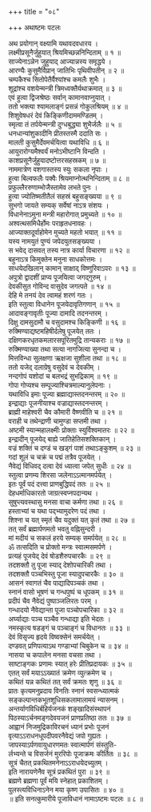 +++
title = "०८"

+++
अथाष्टमः पटलः  
  
अथ प्रयोगान् वक्ष्यामि यथावदवधारय ।  
लक्ष्मीप्रसूनैर्जुहुयात् श्रियमिच्छन्ननिन्दिताम् ॥ १ ॥  
साज्येनाऽन्नेन जुहुयाद् आज्यान्नस्य समृद्धये ।  
आरण्यैः कुसुमैर्विप्रान् जातिभिः पृथिवीपतीन् ॥ २ ॥  
चम्पकैश्च सितोपेतैर्वैश्यांश्च कमलैः शुभैः ।  
शूद्रांश्च वशयेन्मन्त्री त्रिमध्वक्तैर्यथाक्रमात् ॥ ३ ॥  
एवं हुत्वा द्विजश्रेष्ठः सर्वान् कामानवाप्नुयात् ।  
ततो भक्त्या श्यामलाङ्गं प्रसन्नं गोकुलश्रियम् ॥ ४ ॥  
शिशुवेषधरं देवं किङ्किणीदाममण्डितम् ।  
स्मृत्वा तं तर्पयेन्मन्त्री दुग्धबुद्ध्या शुभैर्जलैः ॥ ५ ॥  
धनधान्यांशुकादीनि प्रीतस्तस्मै ददाति सः ।  
मालती कुसुमैर्देवमर्चयित्वा यथाविधि ॥ ६ ॥  
आयुरारोग्यमैश्वर्यं मनोऽभीष्टानि विन्दति ।  
काशप्रसूनैर्जुहुयादष्टोत्तरसहस्रकम् ॥ ७ ॥  
नाममात्रेण वशगास्तस्य स्युः सकला नृपाः ।  
हुत्वा बिल्वफलैः पक्वैः श्रियमाप्नोत्थनिन्दिताम् ॥ ८ ॥  
प्रफुल्लैररुणाम्भोजैस्तामेव लभते पुनः ।  
हुत्वा ज्योतिष्मतीतैलं सहस्रं बहुसङ्ख्यया ॥ ९ ॥  
सुभगो जायते सम्यक् सर्वेषां नाऽत्र संशयः ।  
विधानेनाऽमुना मन्त्री महारोगात् प्रमुच्यते ॥ १० ॥  
अश्वत्थसमिधैर्होमः पराहृतधनावहः ।  
आज्याक्तदूर्वाहोमेन मुच्यते महतो भयात् ॥ ११ ॥  
यस्य नामयुतं पुण्यं जपेदयुतसङ्ख्यया ।  
स भवेद् दासवत् तस्य नात्र कार्या विचारणा ॥ १२ ॥  
बहुनाऽत्र किमुक्तेन मनुना साधकोत्तमः ।  
साधयेदखिलान् कामान् साक्षाद् विष्णुरिवाऽपरः ॥ १३ ॥  
अपुत्रो द्वादशीं प्राप्य पूजयित्वा जगद्गुरुम् ।  
देवकीसुत गोविन्द वासुदेव जगत्पते ॥ १४ ॥  
देहि मे तनयं देव त्वामहं शरणं गतः ।  
इति स्तुत्वा विधानेन पूजयेदावृतिगणान् ॥ १५ ॥  
आदावङ्गावृतीः पूज्या दामादि तदनन्तरम् ।  
दिक्षु दामसुदामौ च वसुदामश्च किङ्किणी ॥ १६ ॥  
रुक्मिण्याद्यष्टमहिषीर्दलेषु पूजयेत् ततः ।  
दक्षिणकरधृतकमलारसपूरितमुद्रि तान्यकराः ॥ १७ ॥  
रुक्मिण्याख्या तथा सत्या नागजित्या सुनन्दा च ।  
मित्तविन्धा सुलक्षणा ऋक्षजा सुशीला तथा ॥ १८ ॥  
ततो यजेद् दलाग्रेषु वसुदेवं च देवकीम् ।  
नन्दगोपं यशोदां च बलभद्रं सुभद्रिकाम् ॥ १९ ॥  
गोपा गोप्यश्च सम्पूज्याश्चित्रमाल्यानुलेपनाः ।  
यथाविधि इमाः पूज्या ब्रह्माद्यास्तदनन्तरम् ॥ २० ॥  
इन्द्राद्याः पूजनीयाश्च वज्राद्यास्तदनन्तरम् ।  
ब्राह्मी माहेश्वरी चैव कौमारी वैष्णवीति च ॥ २१ ॥  
वराही च तथेन्द्राणी चामुण्डा सप्तमी तथा ।  
अष्टमी स्यान्महालक्ष्मीः प्रोक्ताः स्युर्विश्वमातरः ॥ २२ ॥  
इन्द्रादीन् पूजयेद् बाह्ये जातिहेतिसशक्तिकान् ।  
वज्रं शक्तिं च दण्डं च खड्गं पाशं तथाऽङ्कुशम् ॥ २३ ॥  
गदां शूलं च चक्रं च पद्मं तत्रैव पूजयेत् ।  
नैवेद्यं विधिवद् दत्वा देवं ध्यात्वा जपेत् सुधीः ॥ २४ ॥  
स्तुत्वा प्रणम्य शिरसा जलेनाऽऽत्मानमर्पयेत् ।  
इतः पूर्वं पदं दत्त्वा प्राणबुद्धिपदं ततः ॥ २५ ॥  
देहधर्माधिकारतो जाग्रत्स्वप्नपदान्यथ ।  
सुषुप्त्यवस्थासु मनसा वाचा कर्मणा तथा ॥ २६ ॥  
हस्ताभ्यां च यथा पद्भ्यामुदरेण पदं तथा ।  
शिश्ना च यत् स्मृतं चैव यदुक्तं यत् कृतं तथा ॥ २७ ॥  
तत् सर्वं ब्रह्मार्पणमतो भवतु वह्निसुन्दरी ।  
मां मदीयं च सकलं हरये सम्यक् समर्पयेत् ॥ २८ ॥  
ॐ तत्सदिति च प्रोक्तो मन्त्रः स्वात्मसमर्पणे ।  
प्रत्यहं पूजयेद् देवं षोडशैरुपचारकैः ॥ २९ ॥  
तदशक्तौ तु पूजा स्याद् देशोपचारिकी तथा ।  
तदशक्तौ पञ्चभिस्तु पूजा स्यादुपचारकैः ॥ ३० ॥  
आसनं स्वागतं चैव पाद्यादिपञ्चकं तथा ।  
स्नानं वासो भूषणं च गन्धपुष्पं च धूपकम् ॥ ३१ ॥  
प्रदीपं चैव नैवेद्यं पुष्पाञ्जलिरतः परम् ।  
गन्धादयो नैवेद्यान्ता पूजा पञ्चोपचारिका ॥ ३२ ॥  
अर्घ्याद्याः पञ्च पञ्चैव गन्धाद्या इति भेदतः ।  
नमस्कृत्य षडङ्गं च पञ्चाङ्गं च विधानतः ॥ ३३ ॥  
देवं विसृज्य हृदये विष्वक्सेनं समर्चयेत् ।  
दण्डवत् प्रणिपत्याऽथ गण्डाभ्यां चिबुकेन च ॥ ३४ ॥  
नासया च कपालेन मनसा वचसा तथा ।  
साष्टाङ्गकः प्रणामः स्यात् हरेः प्रीतिप्रदायकः ॥ ३५ ॥  
एतत् सर्वं मयाऽऽख्यातं क्रमेण व्युत्क्रमेण च ।  
कथितं यन्न कथितं तत् सर्वं क्रमतः शृणु ॥ ३६ ॥  
प्रातः कृत्यमनुप्रदाय विनतिः स्नानं स्वसन्ध्यात्मकं  
सङ्कल्पान्तकभूतशूधिसकलामालामयं न्यासनम् ।  
अन्तर्यागविधिर्बहिर्यजनकं शङ्खादिसंस्थापनं  
पिठस्याऽर्चनमङ्गदेवयजनं प्राणप्रतिष्ठा ततः ॥ ३७ ॥  
आह्वानं निजमुद्रिकाविरचनं ध्यानं प्रभोः पूजनं  
वृत्याऽऽराधनधूपदीपवरनैवेद्यं जपो गुह्यतः ।  
जापस्याऽर्पणवायुधारणमतः स्वात्मार्पणं संस्तुति-  
र्लभ्यन्ते च विसर्जनं मुररिपोः पूजाक्रमः कीर्तितः ॥ ३८ ॥  
सूत्रं चैतत् प्रकथितमनेनाऽऽराधयेदच्युतम् ।  
इति नारायणेनैव सूत्रं प्रकथितं पुरा ॥ ३९ ॥  
ब्रह्मणे ब्रह्मणा पूर्वं मयि स्नेहात् प्रकाशितम् ।  
पुलस्त्यविधिनाऽनेन मया कृष्ण उपासितः ॥ ४० ॥  
॥ इति सनत्कुमारीये पूजाविधानं नामाऽष्टमः पटलः ॥ ८ ॥  